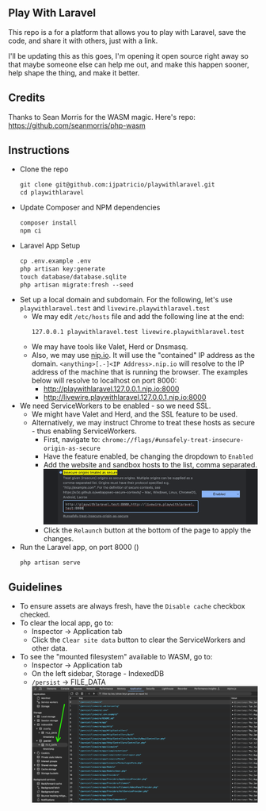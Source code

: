 ## Play With Laravel

This repo is a for a platform that allows you to play with Laravel, save the code, and share it with others, just with a link.

I'll be updating this as this goes, I'm opening it open source right away so that maybe someone else can help me out, and make this happen sooner, help shape the thing, and make it better.

## Credits

Thanks to Sean Morris for the WASM magic. Here's repo: https://github.com/seanmorris/php-wasm


## Instructions

- Clone the repo
  ```
  git clone git@github.com:ijpatricio/playwithlaravel.git
  cd playwithlaravel
  ```
- Update Composer and NPM dependencies
  ```
  composer install
  npm ci
  ```
- Laravel App Setup
  ```
  cp .env.example .env
  php artisan key:generate
  touch database/database.sqlite
  php artisan migrate:fresh --seed
  ```
- Set up a local domain and subdomain. 
  For the following, let's use `playwithlaravel.test` and `livewire.playwithlaravel.test`
  - We may edit `/etc/hosts` file and add the following line at the end:
    ```
    127.0.0.1 playwithlaravel.test livewire.playwithlaravel.test
    ```
  - We may have tools like Valet, Herd or Dnsmasq.
  - Also, we may use [nip.io](https://nip.io/). It will use the "contained" IP address as the domain.
    `<anything>[.-]<IP Address>.nip.io` will resolve to the IP address of the machine that is running the browser.
    The examples below will resolve to localhost on port 8000:
    - http://playwithlaravel.127.0.0.1.nip.io:8000
    - http://livewire.playwithlaravel.127.0.0.1.nip.io:8000
- We need ServiceWorkers to be enabled - so we need SSL.
  - We might have Valet and Herd, and the SSL feature to be used.
  - Alternatively, we may instruct Chrome to treat these hosts as secure - thus enabling ServiceWorkers. 
    - First, navigate to: `chrome://flags/#unsafely-treat-insecure-origin-as-secure`
    - Have the feature enabled, be changing the dropdown to `Enabled`
    - Add the website and sandbox hosts to the list, comma separated.
      ![img_1.png](docs/img/img_1.png)
    - Click the `Relaunch` button at the bottom of the page to apply the changes.
- Run the Laravel app, on port 8000 ()
  ```
  php artisan serve
  ```

## Guidelines

- To ensure assets are always fresh, have the `Disable cache` checkbox checked.
- To clear the local app, go to:
  - Inspector -> Application tab
  - Click the `Clear site data` button to clear the ServiceWorkers and other data.
- To see the "mounted filesystem" available to WASM, go to:
  - Inspector -> Application tab
  - On the left sidebar, Storage - IndexedDB
  - `/persist` -> FILE_DATA 
    ![img.png](docs/img/img.png)
